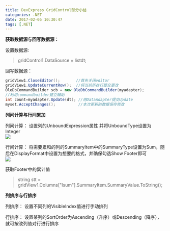 ```yaml
---
title: DevExpress GridControl部分小结
categories: .NET
date: 2017-02-05 10:30:47
tags: [.NET]
---
```


**获取数据源与回写数据源：**

设置数据源:

>gridControl1.DataSource = listdt;

回写数据源：
```cs
gridView1.CloseEditor();       //首先关闭editor
gridView1.UpdateCurrentRow();  //将当前所在行提交更改
OleDbCommandBuilder scb = new OleDbCommandBuilder(myadapter);  
//利用commandbuilder建立辅助
int count=myadapter.Update(dt); //用DataAdapter提交Update
myset.AcceptChanges();          //本次更新的数据保存修改
```
**列间计算与行间累加** 

列间计算： 设置列的UnboundExpression属性 并将UnboundType设置为Integer  
![](https://s2.ax1x.com/2019/08/07/e4x9r8.jpg)

行间计算： 将需要累和的列的SummaryItem中的SummaryType设置为Sum，随后在DisplayFormat中设置为想要的格式，并确保勾选Show Footer即可  
![](https://s2.ax1x.com/2019/08/07/e4xpKf.jpg) 

获取Footer中的累计值
>string stt = gridView1.Columns["Isum"].SummaryItem.SummaryValue.ToString();

**列排序与行排序** 

列排序： 设置不同列的VisibleIndex值进行手动排列 

行排序： 设置某列的SortOrder为Ascending（升序）或Descending（降序），就可按改列值对行进行排序
